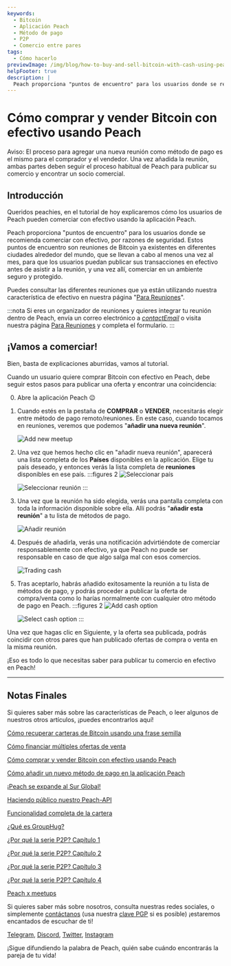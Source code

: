 ```yaml
---
keywords:
  - Bitcoin
  - Aplicación Peach
  - Método de pago
  - P2P
  - Comercio entre pares
tags:
  - Cómo hacerlo
previewImage: /img/blog/how-to-buy-and-sell-bitcoin-with-cash-using-peach/teaser.jpg
helpFooter: true
description: |
  Peach proporciona "puntos de encuentro" para los usuarios donde se recomienda comerciar con efectivo, por razones de seguridad. Estos puntos de encuentro son reuniones de Bitcoin ya existentes en diferentes ciudades alrededor del mundo, que se llevan a cabo al menos una vez al mes, para que los usuarios puedan publicar sus transacciones en efectivo antes de asistir a la reunión, y una vez allí, comerciar en un ambiente seguro y protegido.
---
```


# Cómo comprar y vender Bitcoin con efectivo usando Peach

Aviso: El proceso para agregar una nueva reunión como método de pago es el mismo para el comprador y el vendedor. Una vez añadida la reunión, ambas partes deben seguir el proceso habitual de Peach para publicar su comercio y encontrar un socio comercial.

## Introducción

Queridos peachies, en el tutorial de hoy explicaremos cómo los usuarios de Peach pueden comerciar con efectivo usando la aplicación Peach.

Peach proporciona "puntos de encuentro" para los usuarios donde se recomienda comerciar con efectivo, por razones de seguridad. Estos puntos de encuentro son reuniones de Bitcoin ya existentes en diferentes ciudades alrededor del mundo, que se llevan a cabo al menos una vez al mes, para que los usuarios puedan publicar sus transacciones en efectivo antes de asistir a la reunión, y una vez allí, comerciar en un ambiente seguro y protegido.

Puedes consultar las diferentes reuniones que ya están utilizando nuestra característica de efectivo en nuestra página "[Para Reuniones](/for-meetups/)".

:::nota
Si eres un organizador de reuniones y quieres integrar tu reunión dentro de Peach, envía un correo electrónico a [$contactEmail$](mailto:$contactEmail$) o visita nuestra página [Para Reuniones](/for-meetups/) y completa el formulario.
:::

## ¡Vamos a comerciar!

Bien, basta de explicaciones aburridas, vamos al tutorial.

Cuando un usuario quiere comprar Bitcoin con efectivo en Peach, debe seguir estos pasos para publicar una oferta y encontrar una coincidencia:

0.  Abre la aplicación Peach 😉

1.  Cuando estés en la pestaña de **COMPRAR** o **VENDER**, necesitarás elegir entre método de pago remoto/reuniones. En este caso, cuando tocamos en reuniones, veremos que podemos "**añadir una nueva reunión**".

    ![Add new meetup](/img/blog/how-to-buy-and-sell-bitcoin-with-cash-using-peach/add-new-meetup.png)

2.  Una vez que hemos hecho clic en "añadir nueva reunión", aparecerá una lista completa de los **Países** disponibles en la aplicación. Elige tu país deseado, y entonces verás la lista completa de **reuniones** disponibles en ese país.
    :::figures 2
    ![Seleccionar país](/img/blog/how-to-buy-and-sell-bitcoin-with-cash-using-peach/select-country.png)

    ![Seleccionar reunión](/img/blog/how-to-buy-and-sell-bitcoin-with-cash-using-peach/select-meetup.png)
    :::

3.  Una vez que la reunión ha sido elegida, verás una pantalla completa con toda la información disponible sobre ella. Allí podrás "**añadir esta reunión**" a tu lista de métodos de pago.

    ![Añadir reunión](/img/blog/how-to-buy-and-sell-bitcoin-with-cash-using-peach/add-meetup.png)

4.  Después de añadirla, verás una notificación advirtiéndote de comerciar responsablemente con efectivo, ya que Peach no puede ser responsable en caso de que algo salga mal con esos comercios.

    ![Trading cash](/img/blog/how-to-buy-and-sell-bitcoin-with-cash-using-peach/trading-cash.png)

5.  Tras aceptarlo, habrás añadido exitosamente la reunión a tu lista de métodos de pago, y podrás proceder a publicar la oferta de compra/venta como lo harías normalmente con cualquier otro método de pago en Peach.
    :::figures 2
    ![Add cash option](/img/blog/how-to-buy-and-sell-bitcoin-with-cash-using-peach/add-cash-option.png)

    ![Select cash option](/img/blog/how-to-buy-and-sell-bitcoin-with-cash-using-peach/select-cash-option.png)
    :::

Una vez que hagas clic en Siguiente, y la oferta sea publicada, podrás coincidir con otros pares que han publicado ofertas de compra o venta en la misma reunión.

¡Eso es todo lo que necesitas saber para publicar tu comercio en efectivo en Peach!

---

## Notas Finales

Si quieres saber más sobre las características de Peach, o leer algunos de nuestros otros artículos, ¡puedes encontrarlos aquí!

[Cómo recuperar carteras de Bitcoin usando una frase semilla](https://peachbitcoin.com/es/blog/how-to-restore-peach-wallet/)

[Cómo financiar múltiples ofertas de venta](https://peachbitcoin.com/es/blog/funding-multiple-sell-offers/)

[Cómo comprar y vender Bitcoin con efectivo usando Peach](https://peachbitcoin.com/es/blog/how-to-buy-and-sell-bitcoin-with-cash-using-peach/)

[Cómo añadir un nuevo método de pago en la aplicación Peach](https://peachbitcoin.com/es/blog/how-to-add-a-payment-method/)

[¡Peach se expande al Sur Global!](https://peachbitcoin.com/es/blog/peach-expands-to-the-global-south/)

[Haciendo público nuestro Peach-API](https://peachbitcoin.com/es/blog/making-our-peach-api-public/)

[Funcionalidad completa de la cartera](https://peachbitcoin.com/es/blog/full-wallet-functionality/)

[¿Qué es GroupHug?](https://peachbitcoin.com/es/blog/group-hug/)

[¿Por qué la serie P2P? Capítulo 1](https://peachbitcoin.com/es/blog/why-p2p-chapter-1/)

[¿Por qué la serie P2P? Capítulo 2](https://peachbitcoin.com/es/blog/why-p2p-chapter-2/)

[¿Por qué la serie P2P? Capítulo 3](https://peachbitcoin.com/es/blog/why-p2p-chapter-3-circular-economies/)

[¿Por qué la serie P2P? Capítulo 4](https://peachbitcoin.com/es/blog/why-p2p-chapter-4-chains-of-trust/)

[Peach x meetups](https://peachbitcoin.com/es/blog/peach-for-meetups/)

Si quieres saber más sobre nosotros, consulta nuestras redes sociales, o simplemente [contáctanos](mailto:hello@peachbitcoin.com) (usa nuestra [clave PGP](https://keys.openpgp.org/vks/v1/by-fingerprint/48339A19645E2E53488E0E5479E1B270FACD1BD2) si es posible) ¡estaremos encantados de escuchar de ti!

[Telegram](https://t.me/peachtopeach), [Discord](https://discord.gg/ypeHz3SW54), [Twitter](https://twitter.com/peachbitcoin), [Instagram](https://instagram.com/peachbitcoin)

¡Sigue difundiendo la palabra de Peach, quién sabe cuándo encontrarás la pareja de tu vida!
